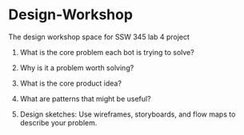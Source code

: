 # Design-Workshop
The design workshop space for SSW 345 lab 4 project

1. What is the core problem each bot is trying to solve?


2. Why is it a problem worth solving?


3. What is the core product idea?


4. What are patterns that might be useful?


5. Design sketches: Use wireframes, storyboards, and flow maps to describe your problem.
